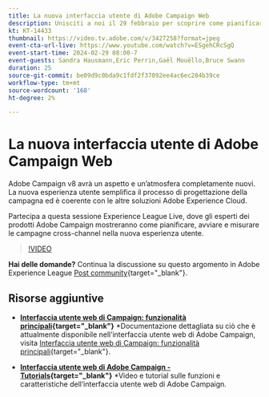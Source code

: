 ```yaml
---
title: La nuova interfaccia utente di Adobe Campaign Web
description: Unisciti a noi il 29 febbraio per scoprire come pianificare, avviare e misurare le strategie cross-channel utilizzando la nuova interfaccia utente web di Adobe Campaign.
kt: KT-14433
thumbnail: https://video.tv.adobe.com/v/3427258?format=jpeg
event-cta-url-live: https://www.youtube.com/watch?v=ESgehCRcSgQ
event-start-time: 2024-02-29 08:00-7
event-guests: Sandra Hausmann,Eric Perrin,Gaël Mouëllo,Bruce Swann
duration: 25
source-git-commit: be09d9c0bda9c1fdf2f37092ee4ac6ec284b39ce
workflow-type: tm+mt
source-wordcount: '168'
ht-degree: 2%

---
```


# La nuova interfaccia utente di Adobe Campaign Web

Adobe Campaign v8 avrà un aspetto e un’atmosfera completamente nuovi. La nuova esperienza utente semplifica il processo di progettazione della campagna ed è coerente con le altre soluzioni Adobe Experience Cloud.

Partecipa a questa sessione Experience League Live, dove gli esperti dei prodotti Adobe Campaign mostreranno come pianificare, avviare e misurare le campagne cross-channel nella nuova esperienza utente.

>[!VIDEO](https://video.tv.adobe.com/v/3427258/?quality=12&learn=on)

**Hai delle domande?** Continua la discussione su questo argomento in Adobe Experience League [Post community](https://experienceleaguecommunities.adobe.com/t5/adobe-campaign-classic/experience-league-live-post-session-discussion-leaping-ahead/m-p/656893#M2671){target="_blank"}.

## Risorse aggiuntive

* **[Interfaccia utente web di Campaign: funzionalità principali](https://experienceleague.adobe.com/docs/campaign-web/v8/whats-new.html?lang=it){target="_blank"}**
*Documentazione dettagliata su ciò che è attualmente disponibile nell’interfaccia utente web di Adobe Campaign, visita [Interfaccia utente web di Campaign: funzionalità principali](https://experienceleague.adobe.com/docs/campaign-web/v8/whats-new.html?lang=it){target="_blank"}.

* **[Interfaccia utente web di Adobe Campaign - Tutorials](https://experienceleague.adobe.com/docs/campaign-web-learn/tutorials/overview.html?lang=en){target="_blank"}**
*Video e tutorial sulle funzioni e caratteristiche dell’interfaccia utente web di Adobe Campaign.

